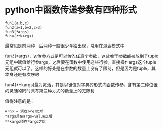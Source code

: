 # python中函数传递参数有四种形式

```
fun1(a,b,c) 
fun2(a=1,b=2,c=3) 
fun3(*args) 
fun4(**kargs)
```
最常见是前两种，后两种一般很少单独出现，常用在混合模式中

fun3(*args)，这传参方式是可以传入任意个参数，这些若干参数都被放到了tuple元组中赋值给行参args，之后要在函数中使用这些行参，直接操作args这个tuple元组就可以了，这样的好处是在参数的数量上没有了限制，但是因为是tuple，其本身还是有次序的

fun4(**kargs)最为灵活，其是以键值对字典的形式向函数传参，含有第二种位置的灵活的同时具有第三种方式的数量上的无限制

值得注意的是：
```
args = 须在args之后
*args须在args=value之后
**kargs须在*args之后
```
